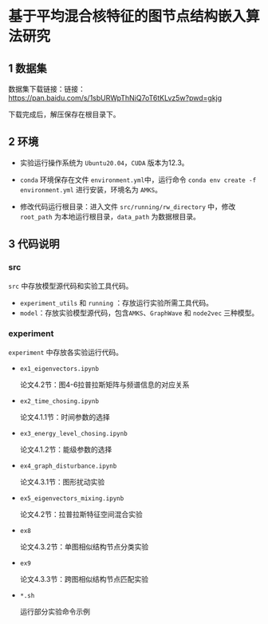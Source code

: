 # 基于平均混合核特征的图节点结构嵌入算法研究

## 1 数据集

数据集下载链接：链接：https://pan.baidu.com/s/1sbURWpThNiQ7oT6tKLvz5w?pwd=gkjg 

下载完成后，解压保存在根目录下。

## 2 环境

- 实验运行操作系统为 `Ubuntu20.04`，`CUDA` 版本为12.3。

- `conda` 环境保存在文件 `environment.yml`中，运行命令 `conda env create -f environment.yml` 进行安装，环境名为 `AMKS`。
- 修改代码运行根目录：进入文件 `src/running/rw_directory` 中，修改 `root_path` 为本地运行根目录，`data_path` 为数据根目录。

## 3 代码说明

### src

`src` 中存放模型源代码和实验工具代码。

- `experiment_utils` 和 `running` ：存放运行实验所需工具代码。
- `model`：存放实验模型源代码，包含`AMKS`、`GraphWave` 和 `node2vec` 三种模型。

### experiment

`experiment` 中存放各实验运行代码。

- `ex1_eigenvectors.ipynb`

  论文4.2节：图4-6拉普拉斯矩阵与频谱信息的对应关系

- `ex2_time_chosing.ipynb`

  论文4.1.1节：时间参数的选择

- `ex3_energy_level_chosing.ipynb`

  论文4.1.2节：能级参数的选择

- `ex4_graph_disturbance.ipynb`

  论文4.3.1节：图形扰动实验

- `ex5_eigenvectors_mixing.ipynb`

  论文4.2节：拉普拉斯特征空间混合实验

- `ex8`

  论文4.3.2节：单图相似结构节点分类实验

- `ex9`

  论文4.3.3节：跨图相似结构节点匹配实验

- `*.sh`

  运行部分实验命令示例

